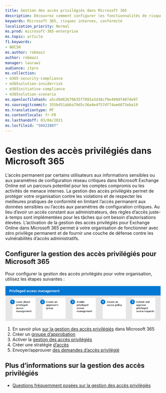 ```yaml
---
title: Gestion des accès privilégiés dans Microsoft 365
description: Découvrez comment configurer les fonctionnalités de risque internes au sein Microsoft 365.
keywords: Microsoft 365, risques internes, conformité
localization_priority: Normal
ms.prod: microsoft-365-enterprise
ms.topic: article
f1.keywords:
- NOCSH
ms.author: robmazz
author: robmazz
manager: laurawi
audience: itpro
ms.collection:
- m365-security-compliance
- m365solution-insiderrisk
- m365initiative-compliance
- m365solution-scenario
ms.openlocfilehash: a5cd9d62670b35f7093a3d38cf9e499df407de97
ms.sourcegitcommit: 355bd51ab6a79d5c36a4e4f57df74ae6873eba19
ms.translationtype: MT
ms.contentlocale: fr-FR
ms.lasthandoff: 03/04/2021
ms.locfileid: "50423807"
---
```

# <a name="privileged-access-management-in-microsoft-365"></a>Gestion des accès privilégiés dans Microsoft 365

L’accès permanent par certains utilisateurs aux informations sensibles ou aux paramètres de configuration réseau critiques dans Microsoft Exchange Online est un parcours potentiel pour les comptes compromis ou les activités de menace internes. La gestion des accès privilégiés permet de protéger votre organisation contre les violations et de respecter les meilleures pratiques de conformité en limitant l’accès permanent aux données sensibles ou l’accès aux paramètres de configuration critiques. Au lieu d’avoir un accès constant aux administrateurs, des règles d’accès juste-à-temps sont implémentées pour les tâches qui ont besoin d’autorisations élevées. L’activation de la gestion des accès privilégiés pour Exchange Online dans Microsoft 365 permet à votre organisation de fonctionner avec zéro privilège permanent et de fournir une couche de défense contre les vulnérabilités d’accès administratifs.

## <a name="configure-privileged-access-management-for-microsoft-365"></a>Configurer la gestion des accès privilégiés pour Microsoft 365

Pour configurer la gestion des accès privilégiés pour votre organisation, utilisez les étapes suivantes :

![Étapes de gestion des accès privilégiés de la solution à risque interne](../media/ir-solution-pam-steps.png)

1. En savoir plus [sur la gestion des accès privilégiés](privileged-access-management-overview.md) dans Microsoft 365
2. Créer un [groupe d’approbation](privileged-access-management-configuration.md#step-1-create-an-approvers-group)
3. Activer la [gestion des accès privilégiés](privileged-access-management-configuration.md#step-2-enable-privileged-access)
4. Créer une stratégie [d’accès](privileged-access-management-configuration.md#step-3-create-an-access-policy)
5. Envoyer/approuver [des demandes d’accès privilégié](privileged-access-management-configuration.md#step-4-submitapprove-privileged-access-requests)

## <a name="more-information-about-privileged-access-management"></a>Plus d’informations sur la gestion des accès privilégiés

- [Questions fréquemment posées sur la gestion des accès privilégiés](privileged-access-management-overview.md#frequently-asked-questions)